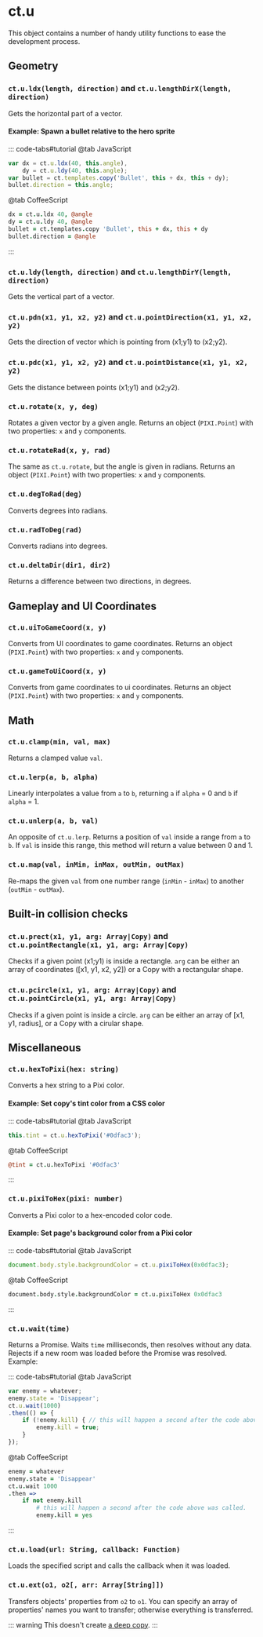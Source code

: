 # ct.u

This object contains a number of handy utility functions to ease the development process.

## Geometry

### `ct.u.ldx(length, direction)` and `ct.u.lengthDirX(length, direction)`

Gets the horizontal part of a vector.

#### Example: Spawn a bullet relative to the hero sprite

::: code-tabs#tutorial
@tab JavaScript
```js
var dx = ct.u.ldx(40, this.angle),
    dy = ct.u.ldy(40, this.angle);
var bullet = ct.templates.copy('Bullet', this + dx, this + dy);
bullet.direction = this.angle;
```
@tab CoffeeScript
```coffee
dx = ct.u.ldx 40, @angle
dy = ct.u.ldy 40, @angle
bullet = ct.templates.copy 'Bullet', this + dx, this + dy
bullet.direction = @angle
```
:::

### `ct.u.ldy(length, direction)` and `ct.u.lengthDirY(length, direction)`

Gets the vertical part of a vector.

### `ct.u.pdn(x1, y1, x2, y2)` and `ct.u.pointDirection(x1, y1, x2, y2)`

Gets the direction of vector which is pointing from (x1;y1) to (x2;y2).

### `ct.u.pdc(x1, y1, x2, y2)` and `ct.u.pointDistance(x1, y1, x2, y2)`

Gets the distance between points (x1;y1) and (x2;y2).

### `ct.u.rotate(x, y, deg)`

Rotates a given vector by a given angle. Returns an object (`PIXI.Point`) with two properties: `x` and `y` components.

### `ct.u.rotateRad(x, y, rad)`

The same as `ct.u.rotate`, but the angle is given in radians. Returns an object (`PIXI.Point`) with two properties: `x` and `y` components.

### `ct.u.degToRad(deg)`

Converts degrees into radians.

### `ct.u.radToDeg(rad)`

Converts radians into degrees.

### `ct.u.deltaDir(dir1, dir2)`

Returns a difference between two directions, in degrees.

## Gameplay and UI Coordinates

### `ct.u.uiToGameCoord(x, y)`

Converts from UI coordinates to game coordinates. Returns an object (`PIXI.Point`) with two properties: `x` and `y` components.

### `ct.u.gameToUiCoord(x, y)`

Converts from game coordinates to ui coordinates. Returns an object (`PIXI.Point`) with two properties: `x` and `y` components.

## Math

### `ct.u.clamp(min, val, max)`

Returns a clamped value `val`.

### `ct.u.lerp(a, b, alpha)`

Linearly interpolates a value from `a` to `b`, returning `a` if `alpha` = 0 and `b` if `alpha` = 1.

### `ct.u.unlerp(a, b, val)`

An opposite of `ct.u.lerp`. Returns a position of `val` inside a range from `a` to `b`. If `val` is inside this range, this method will return a value between 0 and 1.

### `ct.u.map(val, inMin, inMax, outMin, outMax)`

Re-maps the given `val` from one number range (`inMin` - `inMax`) to another (`outMin` - `outMax`).

## Built-in collision checks

### `ct.u.prect(x1, y1, arg: Array|Copy)` and `ct.u.pointRectangle(x1, y1, arg: Array|Copy)`

Checks if a given point (x1;y1) is inside a rectangle. `arg` can be either an array of coordinates ([x1, y1, x2, y2]) or a Copy with a rectangular shape.

### `ct.u.pcircle(x1, y1, arg: Array|Copy)` and `ct.u.pointCircle(x1, y1, arg: Array|Copy)`

Checks if a given point is inside a circle. `arg` can be either an array of [x1, y1, radius], or a Copy with a cirular shape.

## Miscellaneous

### `ct.u.hexToPixi(hex: string)`

Converts a hex string to a Pixi color.

#### Example: Set copy's tint color from a CSS color

::: code-tabs#tutorial
@tab JavaScript
```js
this.tint = ct.u.hexToPixi('#0dfac3');
```
@tab CoffeeScript
```coffee
@tint = ct.u.hexToPixi '#0dfac3'
```
:::

### `ct.u.pixiToHex(pixi: number)`

Converts a Pixi color to a hex-encoded color code.

#### Example: Set page's background color from a Pixi color

::: code-tabs#tutorial
@tab JavaScript
```js
document.body.style.backgroundColor = ct.u.pixiToHex(0x0dfac3);
```
@tab CoffeeScript
```coffee
document.body.style.backgroundColor = ct.u.pixiToHex 0x0dfac3
```
:::

### `ct.u.wait(time)`

Returns a Promise. Waits `time` milliseconds, then resolves without any data. Rejects if a new room was loaded before the Promise was resolved. Example:

::: code-tabs#tutorial
@tab JavaScript
```js
var enemy = whatever;
enemy.state = 'Disappear';
ct.u.wait(1000)
.then(() => {
    if (!enemy.kill) { // this will happen a second after the code above was called.
        enemy.kill = true;
    }
});
```
@tab CoffeeScript
```coffee
enemy = whatever
enemy.state = 'Disappear'
ct.u.wait 1000
.then =>
    if not enemy.kill
        # this will happen a second after the code above was called.
        enemy.kill = yes
```
:::

### `ct.u.load(url: String, callback: Function)`

Loads the specified script and calls the callback when it was loaded.

### `ct.u.ext(o1, o2[, arr: Array[String]])`

Transfers objects' properties from `o2` to `o1`. You can specify an array of properties' names you want to transfer; otherwise everything is transferred.

::: warning
This doesn't create [a deep copy](https://we-are.bookmyshow.com/understanding-deep-and-shallow-copy-in-javascript-13438bad941c).
:::
